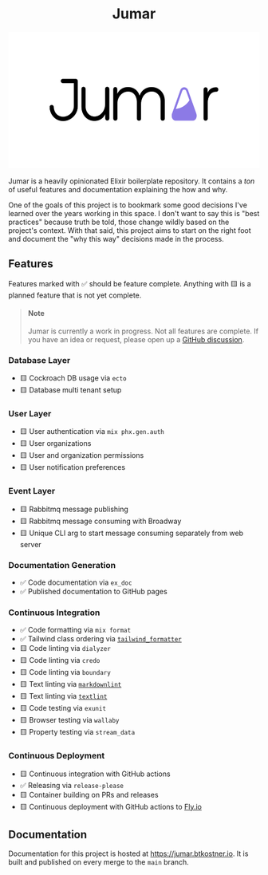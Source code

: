 <h1 align="center">
  Jumar
</h1>

<p align="center">
  <img width="575.618" height="273.777" src="./assets/logos/logotype.svg" alt="Jumar">
</p>

Jumar is a heavily opinionated Elixir boilerplate repository. It contains a _ton_ of useful features and documentation explaining the how and why.

One of the goals of this project is to bookmark some good decisions I've learned over the years working in this space. I don't want to say this is "best practices" because truth be told, those change wildly based on the project's context. With that said, this project aims to start on the right foot and document the "why this way" decisions made in the process.

## Features

Features marked with ✅ should be feature complete. Anything with 🟨 is a planned feature that is not yet complete.

<blockquote class="neutral">
  <h4 class="neutral"><strong>Note</strong></h4>

  <p>Jumar is currently a work in progress. Not all features are complete. If you have an idea or request, please open up a <a href="https://github.com/btkostner/jumar/discussions">GitHub discussion</a>.</p>
</blockquote>

### Database Layer

- 🟨 Cockroach DB usage via `ecto`
- 🟨 Database multi tenant setup

### User Layer

- 🟨 User authentication via `mix phx.gen.auth`
- 🟨 User organizations
- 🟨 User and organization permissions
- 🟨 User notification preferences

### Event Layer

- 🟨 Rabbitmq message publishing
- 🟨 Rabbitmq message consuming with Broadway
- 🟨 Unique CLI arg to start message consuming separately from web server

### Documentation Generation

- ✅ Code documentation via `ex_doc`
- ✅ Published documentation to GitHub pages

### Continuous Integration

- ✅ Code formatting via `mix format`
- ✅ Tailwind class ordering via [`tailwind_formatter`](https://github.com/100phlecs/tailwind_formatter)
- 🟨 Code linting via `dialyzer`
- 🟨 Code linting via `credo`
- 🟨 Code linting via `boundary`
- 🟨 Text linting via [`markdownlint`](https://github.com/DavidAnson/markdownlint)
- 🟨 Text linting via [`textlint`](https://github.com/textlint/textlint)
- 🟨 Code testing via `exunit`
- 🟨 Browser testing via `wallaby`
- 🟨 Property testing via `stream_data`

### Continuous Deployment

- 🟨 Continuous integration with GitHub actions
- ✅ Releasing via `release-please`
- 🟨 Container building on PRs and releases
- 🟨 Continuous deployment with GitHub actions to [Fly.io](https://fly.io)

## Documentation

Documentation for this project is hosted at <https://jumar.btkostner.io>. It is built and published on every merge to the `main` branch.
